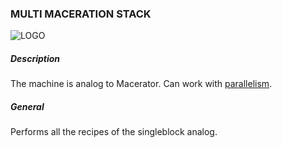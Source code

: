 ### MULTI MACERATION STACK

![LOGO](https://raw.githubusercontent.com/GT-IMPACT/impact-front/main/public/media/gregtech/ParMacer.png)

##### Description

The machine is analog to Macerator. Can work with [parallelism](#/mechanics#parallelism).

##### General

Performs all the recipes of the singleblock analog.
